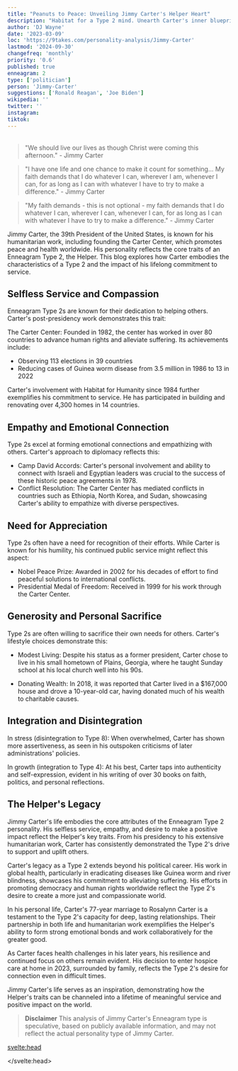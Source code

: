 ```yaml
---
title: "Peanuts to Peace: Unveiling Jimmy Carter's Helper Heart"
description: "Habitat for a Type 2 mind. Unearth Carter's inner blueprint, from Plains, Georgia to global humanitarian architecting."
author: 'DJ Wayne'
date: '2023-03-09'
loc: 'https://9takes.com/personality-analysis/Jimmy-Carter'
lastmod: '2024-09-30'
changefreq: 'monthly'
priority: '0.6'
published: true
enneagram: 2
type: ['politician']
person: 'Jimmy-Carter'
suggestions: ['Ronald Reagan', 'Joe Biden']
wikipedia: ''
twitter: ''
instagram:
tiktok:
---
```


<script>
	import  PopCard  from "$lib/components/atoms/PopCard.svelte";
import BlogPurpose from '$lib/components/blog/BlogPurpose.svelte'
</script>
<div
	style="display: flex;
    justify-content: center;
    margin: 1rem 0;
	"
>
	<PopCard
		image={`/types/2s/${'Jimmy-Carter'}.webp`}
		showIcon={false}
		enneagramType="2"
		displayText="Jimmy Carter"
		subtext=""
	/>
</div>

> "We should live our lives as though Christ were coming this afternoon." - Jimmy Carter

> "I have one life and one chance to make it count for something... My faith demands that I do whatever I can, wherever I am, whenever I can, for as long as I can with whatever I have to try to make a difference." - Jimmy Carter

> "My faith demands - this is not optional - my faith demands that I do whatever I can, wherever I can, whenever I can, for as long as I can with whatever I have to try to make a difference." - Jimmy Carter

<p class="firstLetter">Jimmy Carter, the 39th President of the United States, is known for his humanitarian work, including founding the Carter Center, which promotes peace and health worldwide. His personality reflects the core traits of an Enneagram Type 2, the Helper. This blog explores how Carter embodies the characteristics of a Type 2 and the impact of his lifelong commitment to service.</p>

## Selfless Service and Compassion

Enneagram Type 2s are known for their dedication to helping others. Carter's post-presidency work demonstrates this trait:

The Carter Center: Founded in 1982, the center has worked in over 80 countries to advance human rights and alleviate suffering. Its achievements include:

- Observing 113 elections in 39 countries
- Reducing cases of Guinea worm disease from 3.5 million in 1986 to 13 in 2022

Carter's involvement with Habitat for Humanity since 1984 further exemplifies his commitment to service. He has participated in building and renovating over 4,300 homes in 14 countries.

## Empathy and Emotional Connection

Type 2s excel at forming emotional connections and empathizing with others. Carter's approach to diplomacy reflects this:

- Camp David Accords: Carter's personal involvement and ability to connect with Israeli and Egyptian leaders was crucial to the success of these historic peace agreements in 1978.
- Conflict Resolution: The Carter Center has mediated conflicts in countries such as Ethiopia, North Korea, and Sudan, showcasing Carter's ability to empathize with diverse perspectives.

## Need for Appreciation

Type 2s often have a need for recognition of their efforts. While Carter is known for his humility, his continued public service might reflect this aspect:

- Nobel Peace Prize: Awarded in 2002 for his decades of effort to find peaceful solutions to international conflicts.
- Presidential Medal of Freedom: Received in 1999 for his work through the Carter Center.

## Generosity and Personal Sacrifice

Type 2s are often willing to sacrifice their own needs for others. Carter's lifestyle choices demonstrate this:

- Modest Living: Despite his status as a former president, Carter chose to live in his small hometown of Plains, Georgia, where he taught Sunday school at his local church well into his 90s.

- Donating Wealth: In 2018, it was reported that Carter lived in a $167,000 house and drove a 10-year-old car, having donated much of his wealth to charitable causes.

## Integration and Disintegration

In stress (disintegration to Type 8): When overwhelmed, Carter has shown more assertiveness, as seen in his outspoken criticisms of later administrations' policies.

In growth (integration to Type 4): At his best, Carter taps into authenticity and self-expression, evident in his writing of over 30 books on faith, politics, and personal reflections.

## The Helper's Legacy

Jimmy Carter's life embodies the core attributes of the Enneagram Type 2 personality. His selfless service, empathy, and desire to make a positive impact reflect the Helper's key traits. From his presidency to his extensive humanitarian work, Carter has consistently demonstrated the Type 2's drive to support and uplift others.

Carter's legacy as a Type 2 extends beyond his political career. His work in global health, particularly in eradicating diseases like Guinea worm and river blindness, showcases his commitment to alleviating suffering. His efforts in promoting democracy and human rights worldwide reflect the Type 2's desire to create a more just and compassionate world.

In his personal life, Carter's 77-year marriage to Rosalynn Carter is a testament to the Type 2's capacity for deep, lasting relationships. Their partnership in both life and humanitarian work exemplifies the Helper's ability to form strong emotional bonds and work collaboratively for the greater good.

As Carter faces health challenges in his later years, his resilience and continued focus on others remain evident. His decision to enter hospice care at home in 2023, surrounded by family, reflects the Type 2's desire for connection even in difficult times.

Jimmy Carter's life serves as an inspiration, demonstrating how the Helper's traits can be channeled into a lifetime of meaningful service and positive impact on the world.

> **Disclaimer** This analysis of Jimmy Carter's Enneagram type is speculative, based on publicly available information, and may not reflect the actual personality type of Jimmy Carter.

<svelte:head>

</svelte:head>
